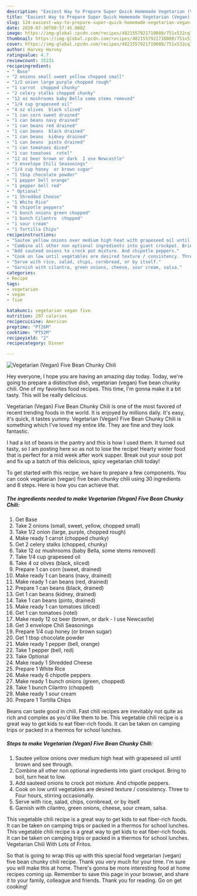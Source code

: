 ```yaml
---
description: "Easiest Way to Prepare Super Quick Homemade Vegetarian (Vegan) Five Bean Chunky Chili"
title: "Easiest Way to Prepare Super Quick Homemade Vegetarian (Vegan) Five Bean Chunky Chili"
slug: 124-easiest-way-to-prepare-super-quick-homemade-vegetarian-vegan-five-bean-chunky-chili
date: 2020-07-30T00:57:45.008Z
image: https://img-global.cpcdn.com/recipes/4821557921710080/751x532cq70/vegetarian-vegan-five-bean-chunky-chili-recipe-main-photo.jpg
thumbnail: https://img-global.cpcdn.com/recipes/4821557921710080/751x532cq70/vegetarian-vegan-five-bean-chunky-chili-recipe-main-photo.jpg
cover: https://img-global.cpcdn.com/recipes/4821557921710080/751x532cq70/vegetarian-vegan-five-bean-chunky-chili-recipe-main-photo.jpg
author: Harvey Harvey
ratingvalue: 4.7
reviewcount: 35231
recipeingredient:
- " Base"
- "2 onions small sweet yellow chopped small"
- "1/2 onion large purple chopped rough"
- "1 carrot  chopped chunky"
- "2 celery stalks chopped chunky"
- "12 oz mushrooms baby Bella some stems removed"
- "1/4 cup grapeseed oil"
- "4 oz olives  black sliced"
- "1 can corn sweet drained"
- "1 can beans navy drained"
- "1 can beans red drained"
- "1 can beans  black drained"
- "1 can beans  kidney drained"
- "1 can beans  pinto drained"
- "1 can tomatoes diced"
- "1 can tomatoes  rotel"
- "12 oz beer brown or dark  I use Newcastle"
- "3 envelope Chili Seasonings"
- "1/4 cup honey  or brown sugar"
- "1 tbsp chocolate powder"
- "1 pepper bell orange"
- "1 pepper bell red"
- " Optional"
- "1 Shredded Cheese"
- "1 White Rice"
- "6 chipotle peppers"
- "1 bunch onions green chopped"
- "1 bunch Cilantro  chopped"
- "1 sour cream"
- "1 Tortilla Chips"
recipeinstructions:
- "Sautee yellow onions over medium high heat with grapeseed oil until brown and see through."
- "Combine all other non optional ingredients into giant crockpot. Bring to boil, turn heat to low."
- "Add sauteed onions to crock pot mixture. And chipotle peppers."
- "Cook on low until vegetables are desired texture / consistency. Three to Four hours, stirring occasionally."
- "Serve with rice, salad, chips, cornbread, or by itself."
- "Garnish with cilantro, green onions, cheese, sour cream, salsa."
categories:
- Recipe
tags:
- vegetarian
- vegan
- five

katakunci: vegetarian vegan five 
nutrition: 297 calories
recipecuisine: American
preptime: "PT26M"
cooktime: "PT52M"
recipeyield: "2"
recipecategory: Dinner

---
```



![Vegetarian (Vegan) Five Bean Chunky Chili](https://img-global.cpcdn.com/recipes/4821557921710080/751x532cq70/vegetarian-vegan-five-bean-chunky-chili-recipe-main-photo.jpg)

Hey everyone, I hope you are having an amazing day today. Today, we're going to prepare a distinctive dish, vegetarian (vegan) five bean chunky chili. One of my favorites food recipes. This time, I'm gonna make it a bit tasty. This will be really delicious.

Vegetarian (Vegan) Five Bean Chunky Chili is one of the most favored of recent trending foods in the world. It is enjoyed by millions daily. It's easy, it's quick, it tastes yummy. Vegetarian (Vegan) Five Bean Chunky Chili is something which I've loved my entire life. They are fine and they look fantastic.

I had a lot of beans in the pantry and this is how I used them. It turned out tasty, so I am posting here so as not to lose the recipe! Hearty winter food that is perfect for a mid week after work supper. Break out your soup pot and fix up a batch of this delicious, spicy vegetarian chili today!


To get started with this recipe, we have to prepare a few components. You can cook vegetarian (vegan) five bean chunky chili using 30 ingredients and 6 steps. Here is how you can achieve that.

<!--inarticleads1-->

##### The ingredients needed to make Vegetarian (Vegan) Five Bean Chunky Chili:

1. Get  Base
1. Take 2 onions (small, sweet, yellow, chopped small)
1. Take 1/2 onion (large, purple, chopped rough)
1. Make ready 1 carrot  (chopped chunky)
1. Get 2 celery stalks (chopped, chunky)
1. Take 12 oz mushrooms (baby Bella, some stems removed)
1. Take 1/4 cup grapeseed oil
1. Take 4 oz olives  (black, sliced)
1. Prepare 1 can corn (sweet, drained)
1. Make ready 1 can beans (navy, drained)
1. Make ready 1 can beans (red, drained)
1. Prepare 1 can beans  (black, drained)
1. Get 1 can beans  (kidney, drained)
1. Take 1 can beans  (pinto, drained)
1. Make ready 1 can tomatoes (diced)
1. Get 1 can tomatoes  (rotel)
1. Make ready 12 oz beer (brown, or dark - I use Newcastle)
1. Get 3 envelope Chili Seasonings
1. Prepare 1/4 cup honey  (or brown sugar)
1. Get 1 tbsp chocolate powder
1. Make ready 1 pepper (bell, orange)
1. Take 1 pepper (bell, red)
1. Take  Optional
1. Make ready 1 Shredded Cheese
1. Prepare 1 White Rice
1. Make ready 6 chipotle peppers
1. Make ready 1 bunch onions (green, chopped)
1. Take 1 bunch Cilantro  (chopped)
1. Make ready 1 sour cream
1. Prepare 1 Tortilla Chips


Beans can taste good in chili. Fast chili recipes are inevitably not quite as rich and complex as you&#39;d like them to be. This vegetable chili recipe is a great way to get kids to eat fiber-rich foods. It can be taken on camping trips or packed in a thermos for school lunches. 

<!--inarticleads2-->

##### Steps to make Vegetarian (Vegan) Five Bean Chunky Chili:

1. Sautee yellow onions over medium high heat with grapeseed oil until brown and see through.
1. Combine all other non optional ingredients into giant crockpot. Bring to boil, turn heat to low.
1. Add sauteed onions to crock pot mixture. And chipotle peppers.
1. Cook on low until vegetables are desired texture / consistency. Three to Four hours, stirring occasionally.
1. Serve with rice, salad, chips, cornbread, or by itself.
1. Garnish with cilantro, green onions, cheese, sour cream, salsa.


This vegetable chili recipe is a great way to get kids to eat fiber-rich foods. It can be taken on camping trips or packed in a thermos for school lunches. This vegetable chili recipe is a great way to get kids to eat fiber-rich foods. It can be taken on camping trips or packed in a thermos for school lunches. Vegetarian Chili With Lots of Fritos. 

So that is going to wrap this up with this special food vegetarian (vegan) five bean chunky chili recipe. Thank you very much for your time. I'm sure you will make this at home. There's gonna be more interesting food at home recipes coming up. Remember to save this page in your browser, and share it to your family, colleague and friends. Thank you for reading. Go on get cooking!
